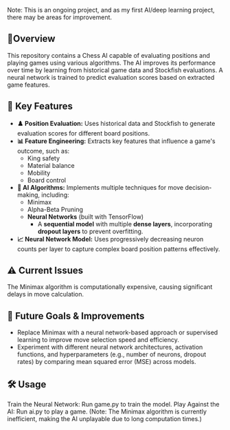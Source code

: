 Note: This is an ongoing project, and as my first AI/deep learning project, there may be areas for improvement.

## 🚀Overview 
This repository contains a Chess AI capable of evaluating positions and playing games using various algorithms. The AI improves its 
performance over time by learning from historical game data and Stockfish evaluations. A neural network is trained to predict evaluation 
scores based on extracted game features.

## 🎯 Key Features
- **♟️ Position Evaluation:** Uses historical data and Stockfish to generate evaluation scores for different board positions.  
- **📊 Feature Engineering:** Extracts key features that influence a game's outcome, such as:  
  - King safety  
  - Material balance  
  - Mobility  
  - Board control  
- **🧠 AI Algorithms:** Implements multiple techniques for move decision-making, including:  
  - Minimax  
  - Alpha-Beta Pruning  
  - **Neural Networks** (built with TensorFlow)  
    - A **sequential model** with multiple **dense layers**, incorporating **dropout layers** to prevent overfitting.  
- **📈 Neural Network Model:** Uses progressively decreasing neuron counts per layer to capture complex board position patterns effectively.
        
## ⚠️ Current Issues
The Minimax algorithm is computationally expensive, causing significant delays in move calculation.

## 🔧 Future Goals & Improvements
- Replace Minimax with a neural network-based approach or supervised learning to improve move selection speed and efficiency.
- Experiment with different neural network architectures, activation functions, and hyperparameters (e.g., number of neurons, dropout rates)
  by comparing mean squared error (MSE) across models.

## 🛠️ Usage
Train the Neural Network: Run game.py to train the model.
Play Against the AI: Run ai.py to play a game. (Note: The Minimax algorithm is currently inefficient, making the AI unplayable due to long 
computation times.)
